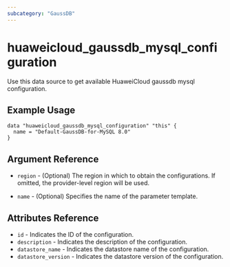 ```yaml
---
subcategory: "GaussDB"
---
```


# huaweicloud\_gaussdb\_mysql\_configuration

Use this data source to get available HuaweiCloud gaussdb mysql configuration.

## Example Usage

```hcl
data "huaweicloud_gaussdb_mysql_configuration" "this" {
  name = "Default-GaussDB-for-MySQL 8.0"
}
```

## Argument Reference

* `region` - (Optional) The region in which to obtain the configurations. If omitted, the provider-level region will be used.

* `name` - (Optional) Specifies the name of the parameter template.

## Attributes Reference


* `id` - Indicates the ID of the configuration.
* `description` - Indicates the description of the configuration.
* `datastore_name` - Indicates the datastore name of the configuration.
* `datastore_version` - Indicates the datastore version of the configuration.
